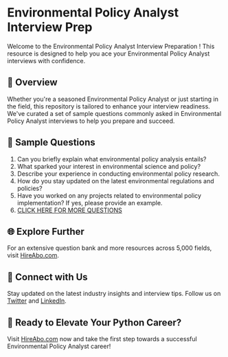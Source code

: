 # Environmental Policy Analyst Interview Prep

Welcome to the Environmental Policy Analyst Interview Preparation ! This resource is designed to help you ace your Environmental Policy Analyst interviews with confidence.

## 🚀 Overview

Whether you're a seasoned Environmental Policy Analyst or just starting in the field, this repository is tailored to enhance your interview readiness. We've curated a set of sample questions commonly asked in Environmental Policy Analyst interviews to help you prepare and succeed.

## 📝 Sample Questions

1. Can you briefly explain what environmental policy analysis entails?
2. What sparked your interest in environmental science and policy?
3. Describe your experience in conducting environmental policy research.
4. How do you stay updated on the latest environmental regulations and policies?
5. Have you worked on any projects related to environmental policy implementation? If yes, please provide an example.
6. [CLICK HERE FOR MORE QUESTIONS](https://hireabo.com/job/5_3_18/Environmental%20Policy%20Analyst)

## 🌐 Explore Further

For an extensive question bank and more resources across 5,000 fields, visit [HireAbo.com](https://www.hireabo.com).

## 📱 Connect with Us

Stay updated on the latest industry insights and interview tips. Follow us on [Twitter](https://twitter.com/hireabo) and [LinkedIn](https://www.linkedin.com/in/hire-abo-3609972a8/).

## 🚀 Ready to Elevate Your Python Career?

Visit [HireAbo.com](https://www.hireabo.com) now and take the first step towards a successful Environmental Policy Analyst career!